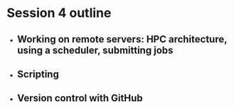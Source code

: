 # Session 4 outline

* ## Working on remote servers: HPC architecture, using a scheduler, submitting jobs
* ## Scripting
* ## Version control with GitHub

